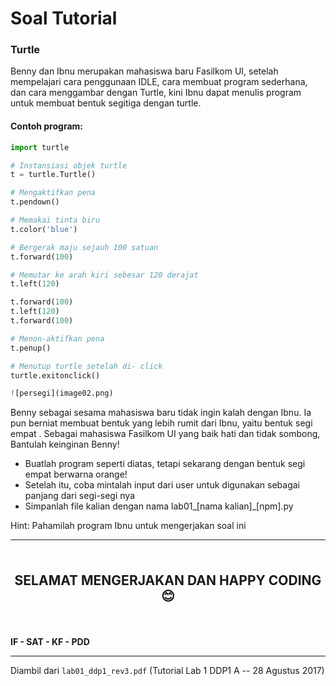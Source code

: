 # Soal Tutorial

### Turtle

Benny dan Ibnu merupakan mahasiswa baru Fasilkom UI, setelah mempelajari cara
penggunaan IDLE, cara membuat program sederhana, dan cara menggambar dengan Turtle,
kini Ibnu dapat menulis program untuk membuat bentuk segitiga dengan turtle.

#### Contoh program:

```python
import turtle

# Instansiasi objek turtle
t = turtle.Turtle()

# Mengaktifkan pena
t.pendown()

# Memakai tinta biru
t.color('blue')

# Bergerak maju sejauh 100 satuan
t.forward(100)

# Memutar ke arah kiri sebesar 120 derajat
t.left(120)

t.forward(100)
t.left(120)
t.forward(100)

# Menon-aktifkan pena
t.penup()

# Menutup turtle setelah di- click
turtle.exitonclick()

![persegi](image02.png)

```

Benny sebagai sesama mahasiswa baru tidak ingin kalah dengan Ibnu. Ia pun berniat membuat
bentuk yang lebih rumit dari Ibnu, yaitu bentuk segi empat . Sebagai mahasiswa Fasilkom UI
yang baik hati dan tidak sombong, Bantulah keinginan Benny!
- Buatlah program seperti diatas, tetapi sekarang dengan bentuk segi empat berwarna
  orange!
- Setelah itu, coba mintalah input dari user untuk digunakan sebagai panjang dari
  segi-segi nya
- Simpanlah file kalian dengan nama lab01_[nama kalian]_[npm].py

Hint: Pahamilah program Ibnu untuk mengerjakan soal ini

---

<br>

<p style="text-align: center; font-size: 1.5em;"><strong>SELAMAT MENGERJAKAN
DAN HAPPY CODING 😊</strong></p>

<br>

**IF - SAT - KF - PDD**

---

Diambil dari `lab01_ddp1_rev3.pdf` (Tutorial Lab 1 DDP1 A --
28 Agustus 2017)
